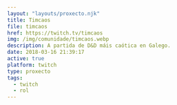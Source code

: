 ```yaml
---
layout: "layouts/proxecto.njk"
title: Timcaos
file: timcaos
href: https://twitch.tv/timcaos
img: /img/comunidade/timcaos.webp
description: A partida de D&D máis caótica en Galego.
date: 2018-03-16 21:39:17
active: true
platform: twitch
type: proxecto
tags:
  - twitch
  - rol
---
```

